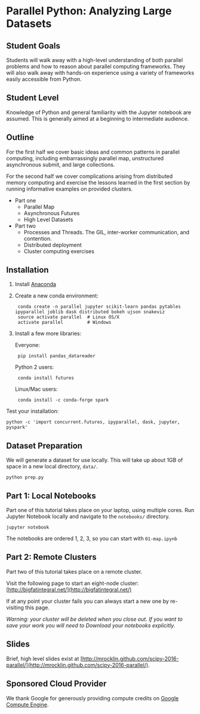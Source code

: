 # Parallel Python: Analyzing Large Datasets


## Student Goals

Students will walk away with a high-level understanding of both parallel
problems and how to reason about parallel computing frameworks.  They will also
walk away with hands-on experience using a variety of frameworks easily
accessible from Python.


## Student Level

Knowledge of Python and general familiarity with the Jupyter notebook are
assumed.  This is generally aimed at a beginning to intermediate audience.


## Outline

For the first half we cover basic ideas and common patterns in parallel
computing, including embarrassingly parallel map, unstructured asynchronous
submit, and large collections.

For the second half we cover complications arising from distributed memory
computing and exercise the lessons learned in the first section by running
informative examples on provided clusters.

- Part one
    - Parallel Map
    - Asynchronous Futures
    - High Level Datasets
- Part two
    - Processes and Threads.  The GIL, inter-worker communication, and contention.
    - Distributed deployment
    - Cluster computing exercises


## Installation

1. Install [Anaconda](https://www.continuum.io/downloads)
2. Create a new conda environment:

        conda create -n parallel jupyter scikit-learn pandas pytables ipyparallel joblib dask distributed bokeh ujson snakeviz
        source activate parallel  # Linux OS/X
        activate parallel         # Windows

3. Install a few more libraries:

    Everyone:

        pip install pandas_datareader

    Python 2 users:

        conda install futures

    Linux/Mac users:

        conda install -c conda-forge spark

Test your installation:

    python -c 'import concurrent.futures, ipyparallel, dask, jupyter, pyspark'


## Dataset Preparation

We will generate a dataset for use locally.  This will take up about 1GB of
space in a new local directory, `data/`.

    python prep.py


## Part 1: Local Notebooks

Part one of this tutorial takes place on your laptop, using multiple cores.
Run Jupyter Notebook locally and navigate to the `notebooks/` directory.

    jupyter notebook

The notebooks are ordered 1, 2, 3, so you can start with `01-map.ipynb`


## Part 2: Remote Clusters

Part two of this tutorial takes place on a remote cluster.

Visit the following page to start an eight-node cluster:
[http://bigfatintegral.net/](http://bigfatintegral.net/)

If at any point your cluster fails you can always start a new one by
re-visiting this page.

*Warning: your cluster will be deleted when you close
out.  If you want to save your work you will need to *Download* your notebooks
explicitly.*


## Slides

Brief, high level slides exist at
[http://mrocklin.github.com/scipy-2016-parallel/](http://mrocklin.github.com/scipy-2016-parallel/).


## Sponsored Cloud Provider

We thank Google for generously providing compute credits on
[Google Compute Engine](https://cloud.google.com/compute/).
